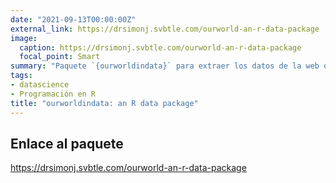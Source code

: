 ```yaml
---
date: "2021-09-13T00:00:00Z"
external_link: https://drsimonj.svbtle.com/ourworld-an-r-data-package
image:
  caption: https://drsimonj.svbtle.com/ourworld-an-r-data-package
  focal_point: Smart
summary: "Paquete `{ourworldindata}` para extraer los datos de la web ourworldindata.com"
tags:
- datascience
- Programación en R
title: "ourworldindata: an R data package"
---
```


## Enlace al paquete

https://drsimonj.svbtle.com/ourworld-an-r-data-package